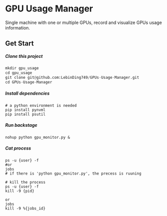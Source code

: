 # GPU Usage Manager

Single machine with one or multiple GPUs, record and visualize GPUs usage information.

## Get Start

##### Clone this project

```python
mkdir gpu_usage
cd gpu_usage
git clone git@github.com:LebinDing749/GPUs-Usage-Manager.git
cd GPUs-Usage-Manager
```

##### Install dependencies

```
# a python environment is needed
pip install pynvml
pip install psutil
```

##### Run backstage

```
nohup python gpu_monitor.py &
```

##### Cat process

```
ps -u {user} -f
#or 
jobs
# if there is 'python gpu_monitor.py', the precess is ruuning

# kill the process
ps -u {user} -f
kill -9 {pid}

or
jobs
kill -9 %{jobs_id}
```

